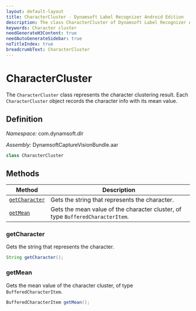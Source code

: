 ```yaml
---
layout: default-layout
title: CharacterCluster - Dynamsoft Label Recognizer Android Edition
description: The class CharacterCluster of Dynamsoft Label Recognizer Android edition represents the clustered characters.
keywords: Character cluster
needGenerateH3Content: true
needAutoGenerateSidebar: true
noTitleIndex: true
breadcrumbText: CharacterCluster
---
```


# CharacterCluster

The `CharacterCluster` class represents the character clustering result. Each `CharacterCluster` object records the character info with its mean value.

## Definition

*Namespace:* com.dynamsoft.dlr

*Assembly:* DynamsoftCaptureVisionBundle.aar

```java
class CharacterCluster
```

## Methods

| Method | Description |
| ------ | ----------- |
| [`getCharacter`](#getcharacter) | Gets the string that represents the character. |
| [`getMean`](#getmean) | Gets the mean value of the character cluster, of type `BufferedCharacterItem`. |

### getCharacter

Gets the string that represents the character.

```java
String getCharacter();
```

### getMean

Gets the mean value of the character cluster, of type `BufferedCharacterItem`.

```java
BufferedCharacterItem getMean();
```

